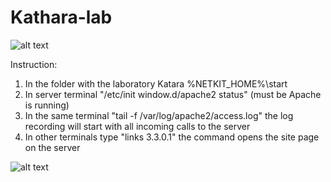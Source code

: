 # Kathara-lab
![alt text](https://pp.userapi.com/c853528/v853528864/40e40/61xObwEnRMM.jpg)

Instruction:
1. In the folder with the laboratory Katara %NETKIT_HOME%\start
2. In server terminal "/etc/init window.d/apache2 status"
(must be Apache is running)
3. In the same terminal "tail -f /var/log/apache2/access.log"
the log recording will start with all incoming calls to the server
4. In other terminals type "links 3.3.0.1"
the command opens the site page on the server



![alt text](https://media.giphy.com/media/MBUF3bfBInNx0co5bK/giphy.gif)
